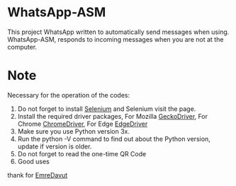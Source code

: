 # WhatsApp-ASM

This project WhatsApp written to automatically send messages when using.
WhatsApp-ASM, responds to incoming messages when you are not at the computer.

# Note

Necessary for the operation of the codes:

1. Do not forget to install [Selenium](https://pypi.python.org/pypi/selenium) and Selenium visit the page.
2. Install the required driver packages, For Mozilla [GeckoDriver](https://github.com/mozilla/geckodriver/releases), For Chrome [ChromeDriver](https://sites.google.com/a/chromium.org/chromedriver/downloads), For Edge [EdgeDriver](https://developer.microsoft.com/en-us/microsoft-edge/tools/webdriver/)
3. Make sure you use Python version 3x. 
4. Run the python -V command to find out about the Python version, update if version is older.
5. Do not forget to read the one-time QR Code
6. Good uses

thank for [EmreDavut](https://github.com/emredavut/)
